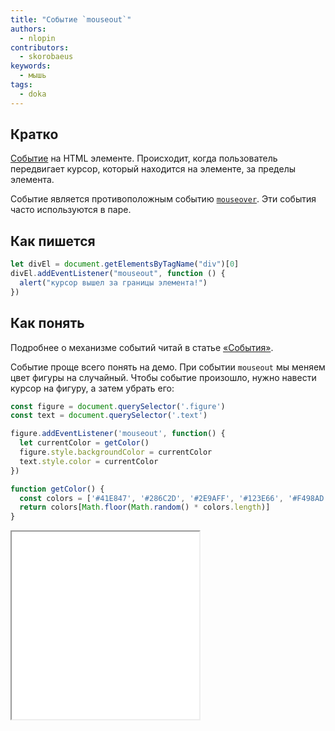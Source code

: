 ```yaml
---
title: "Событие `mouseout`"
authors:
  - nlopin
contributors:
  - skorobaeus
keywords:
  - мышь
tags:
  - doka
---
```


## Кратко

[Событие](/js/events/) на HTML элементе. Происходит, когда пользователь передвигает курсор, который находится на элементе, за пределы элемента.

Событие является противоположным событию [`mouseover`](/js/element-mouseover/). Эти события часто используются в паре.

## Как пишется

```js
let divEl = document.getElementsByTagName("div")[0]
divEl.addEventListener("mouseout", function () {
  alert("курсор вышел за границы элемента!")
})
```

## Как понять

Подробнее о механизме событий читай в статье [«События»](/js/events/).

Событие проще всего понять на демо. При событии `mouseout` мы меняем цвет фигуры на случайный. Чтобы событие произошло, нужно навести курсор на фигуру, а затем убрать его:

```js
const figure = document.querySelector('.figure')
const text = document.querySelector('.text')

figure.addEventListener('mouseout', function() {
  let currentColor = getColor()
  figure.style.backgroundColor = currentColor
  text.style.color = currentColor
})

function getColor() {
  const colors = ['#41E847', '#286C2D', '#2E9AFF', '#123E66', '#F498AD', '#623D45', '#FF8630', '#663613', '#FFD829', '#665610']
  return colors[Math.floor(Math.random() * colors.length)]
}
```

<iframe title="Смена цвета при событии mouseout — Element.mouseout — Дока" src="demos/index/" height="300"></iframe>

